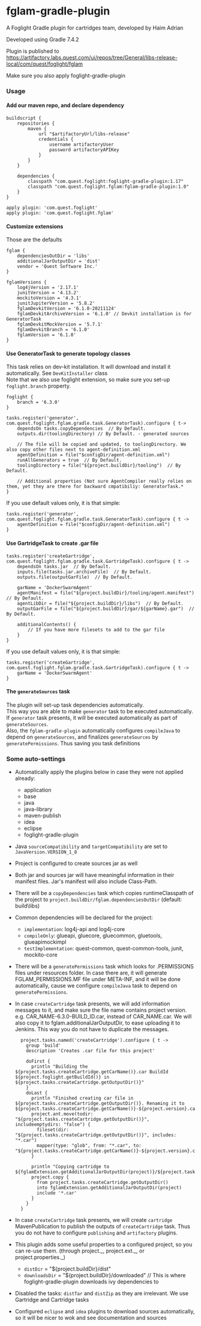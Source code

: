 # fglam-gradle-plugin
A Foglight Gradle plugin for cartridges team, developed by Haim Adrian

Developed using Gradle 7.4.2

Plugin is published to https://artifactory.labs.quest.com/ui/repos/tree/General/libs-release-local/com/quest/foglight/fglam

Make sure you also apply foglight-gradle-plugin

### Usage
#### Add our maven repo, and declare dependency
    buildscript {
        repositories {
            maven {
                url "$artifactoryUrl/libs-release"
                credentials { 
                    username artifactoryUser
                    password artifactoryAPIKey
                }
            }
        }

        dependencies {
            classpath "com.quest.foglight:foglight-gradle-plugin:1.17"
            classpath "com.quest.foglight.fglam:fglam-gradle-plugin:1.0"
        }
    }

    apply plugin: 'com.quest.foglight'
    apply plugin: 'com.quest.foglight.fglam'

#### Customize extensions
Those are the defaults

    fglam {
        dependenciesOutDir = 'libs'
        additionalJarOutputDir = 'dist'
        vendor = 'Quest Software Inc.'
    }

    fglamVersions {
        log4jVersion = '2.17.1'
        junitVersion = '4.13.2'
        mockitoVersion = '4.3.1'
        junitJupiterVersion = '5.8.2'
        fglamDevkitVersion = '6.1.0-20211124'
        fglamDevkitArchiveVersion = '6.1.0' // Devkit installation is for GeneratorTask
        fglamDevkitMockVersion = '5.7.1'
        fglamDevkitBranch = '6.1.0'
        fglamVersion = '6.1.0'
    }

#### Use GeneratorTask to generate topology classes
This task relies on dev-kit installation. It will download and install it automatically. See `DevKitInstaller` class  
Note that we also use foglight extension, so make sure you set-up `foglight.branch` property.

    foglight {
        branch = '6.3.0'
    }

    tasks.register('generator', com.quest.foglight.fglam.gradle.task.GeneratorTask).configure { t-> 
        dependsOn tasks.copyDependencies  // By Default.
        outputs.dir(toolingDirectory) // By Default. - generated sources

        // The file will be copied and updated, to toolingDirectory. We also copy other files next to agent-definition.xml
        agentDefinition = file("$configDir/agent-definition.xml") 
        runAllGenerators = true  // By Default.
        toolingDirectory = file("${project.buildDir}/tooling")  // By Default.
        
        // Additional properties (Not sure AgentCompiler really relies on them, yet they are there for backward cmpatibiliy: GeneratorTask.*
    }

If you use default values only, it is that simple:

    tasks.register('generator', com.quest.foglight.fglam.gradle.task.GeneratorTask).configure { t ->
        agentDefinition = file("$configDir/agent-definition.xml") 
    }

#### Use GartridgeTask to create .gar file
    tasks.register('createGartridge', com.quest.foglight.fglam.gradle.task.GartridgeTask).configure { t ->
        dependsOn tasks.jar  // By Default.
        inputs.file(tasks.jar.archiveFile)  // By Default.
        outputs.file(outputGarFile)  // By Default.

        garName = 'DockerSwarmAgent'
        agentManifest = file("${project.buildDir}/tooling/agent.manifest")  // By Default.
        agentLibDir = file("${project.buildDir}/libs")  // By Default.
        outputGarFile = file("${project.buildDir}/gar/${garName}.gar")  // By Default.

        additionalContents() {
            // If you have more filesets to add to the gar file
        }
    }

If you use default values only, it is that simple:

    tasks.register('createGartridge', com.quest.foglight.fglam.gradle.task.GartridgeTask).configure { t ->
        garName = 'DockerSwarmAgent'
    }

#### The `generateSources` task
The plugin will set-up task dependencies automatically.  
This way you are able to make `generator` task to be executed automatically. If `generator` task presents, it will be executed automatically as part of `generateSources`.  
Also, the `fglam-gradle-plugin` automatically configures `compileJava` to depend on `generateSources`, and finalizes `generateSources` by `generatePermissions`. Thus saving you task definitions


### Some auto-settings
* Automatically apply the plugins below in case they were not applied already:
  * application
  * base
  * java
  * java-library
  * maven-publish
  * idea
  * eclipse
  * foglight-gradle-plugin
* Java `sourceCompatibility` and `targetCompatibility` are set to `JavaVersion.VERSION_1_8`
* Project is configured to create sources jar as well
* Both jar and sources jar will have meaningful information in their manifest files. Jar's manifest will also include Class-Path.
* There will be a `copyDependencies` task which copies runtimeClasspath of the project to `project.buildDir/fglam.dependenciesOutDir` (default: build\libs)
* Common dependencies will be declared for the project:
  * `implementation`: log4j-api and log4j-core
  * `compileOnly`: glueapi, gluecore, gluecommon, gluetools, glueapimockimpl
  * `testImplementation`: quest-common, quest-common-tools, junit, mockito-core
* There will be a `generatePermissions` task which looks for .PERMISSIONS files under resources folder. In case there are, it will generate FGLAM_PERMISSIONS.MF file under META-INF, and it will be done automatically, cause we configure `compileJava` task to depend on `generatePermissions`.
* In case `createCartridge` task presents, we will add information messages to it, and make sure the file name contains project version. e.g. CAR_NAME-6.3.0-BUILD_ID.car, instead of CAR_NAME.car. We will also copy it to fglam.additionalJarOutputDir, to ease uploading it to Jenkins. This way you do not have to duplicate the messages.

        project.tasks.named('createCartridge').configure { t ->
          group 'build'
          description 'Creates .car file for this project'

          doFirst {
            println "Building the ${project.tasks.createCartridge.getCarName()}.car BuildId ${project.foglight.getBuildId()} in ${project.tasks.createCartridge.getOutputDir()}"
          }
          doLast {
            println "Finished creating car file in ${project.tasks.createCartridge.getOutputDir()}. Renaming it to ${project.tasks.createCartridge.getCarName()}-${project.version}.car"
            project.ant.move(todir: "${project.tasks.createCartridge.getOutputDir()}", includeemptydirs: "false") {
              fileset(dir: "${project.tasks.createCartridge.getOutputDir()}", includes: "*.car")
              mapper(type: "glob", from: "*.car", to: "${project.tasks.createCartridge.getCarName()}-${project.version}.car")
            }

            println "Copying cartridge to ${fglamExtension.getAdditionalJarOutputDir(project)}/${project.tasks.createCartridge.getCarName()}-${project.version}.car"
            project.copy {
              from project.tasks.createCartridge.getOutputDir()
              into fglamExtension.getAdditionalJarOutputDir(project)
              include '*.car'
            }
          }
        }
* In case `createCartridge` task presents, we will create `cartridge` MavenPublication to publish the outputs of `createCartridge` task. Thus you do not have to configure `publishing` and `artifactory` plugins.
* This plugin adds some useful properties to a configured project, so you can re-use them. (through project.\_, project.ext.\_, or project.properties.\_)
  * `distDir` = "${project.buildDir}/dist"
  * `downloadsDir` = "${project.buildDir}/downloaded"  // This is where foglight-gradle-plugin downloads ivy dependencies to
* Disabled the tasks: `distTar` and `distZip` as they are irrelevant. We use Gartridge and Cartridge tasks
* Configured `eclipse` and `idea` plugins to download sources automatically, so it will be nicer to wok and see documentation and sources
